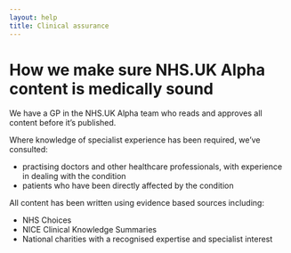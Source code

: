```yaml
---
layout: help
title: Clinical assurance
---
```


# How we make sure NHS.UK Alpha content is medically sound

We have a GP in the NHS.UK Alpha team who reads and approves all content before
it’s published.

Where knowledge of specialist experience has been required, we’ve consulted:

  - practising doctors and other healthcare professionals, with experience in
    dealing with the condition
  - patients who have been directly affected by the condition

All content has been written using evidence based sources including:

  - NHS Choices
  - NICE Clinical Knowledge Summaries
  - National charities with a recognised expertise and specialist interest
